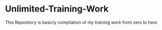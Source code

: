 # Unlimited-Training-Work
This Repository is basicly compilation of my training work from zero to hero
